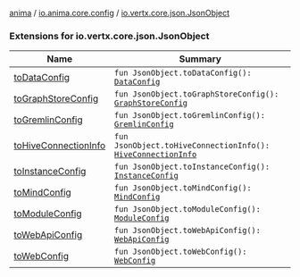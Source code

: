 [anima](../../index.md) / [io.anima.core.config](../index.md) / [io.vertx.core.json.JsonObject](./index.md)

### Extensions for io.vertx.core.json.JsonObject

| Name | Summary |
|---|---|
| [toDataConfig](to-data-config.md) | `fun JsonObject.toDataConfig(): `[`DataConfig`](../-data-config/index.md) |
| [toGraphStoreConfig](to-graph-store-config.md) | `fun JsonObject.toGraphStoreConfig(): `[`GraphStoreConfig`](../-graph-store-config/index.md) |
| [toGremlinConfig](to-gremlin-config.md) | `fun JsonObject.toGremlinConfig(): `[`GremlinConfig`](../-gremlin-config/index.md) |
| [toHiveConnectionInfo](to-hive-connection-info.md) | `fun JsonObject.toHiveConnectionInfo(): `[`HiveConnectionInfo`](../-hive-connection-info/index.md) |
| [toInstanceConfig](to-instance-config.md) | `fun JsonObject.toInstanceConfig(): `[`InstanceConfig`](../-instance-config/index.md) |
| [toMindConfig](to-mind-config.md) | `fun JsonObject.toMindConfig(): `[`MindConfig`](../-mind-config/index.md) |
| [toModuleConfig](to-module-config.md) | `fun JsonObject.toModuleConfig(): `[`ModuleConfig`](../-module-config/index.md) |
| [toWebApiConfig](to-web-api-config.md) | `fun JsonObject.toWebApiConfig(): `[`WebApiConfig`](../-web-api-config/index.md) |
| [toWebConfig](to-web-config.md) | `fun JsonObject.toWebConfig(): `[`WebConfig`](../-web-config/index.md) |
